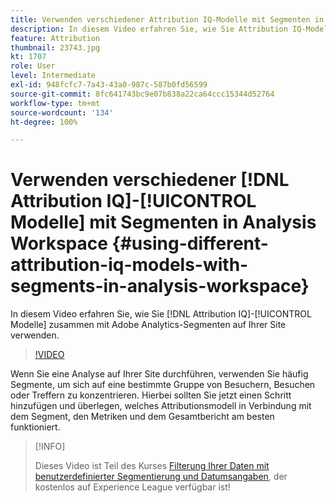 ```yaml
---
title: Verwenden verschiedener Attribution IQ-Modelle mit Segmenten in Analysis Workspace
description: In diesem Video erfahren Sie, wie Sie Attribution IQ-Modelle zusammen mit Adobe Analytics-Segmenten auf Ihrer Site verwenden.
feature: Attribution
thumbnail: 23743.jpg
kt: 1707
role: User
level: Intermediate
exl-id: 948fcfc7-7a43-43a0-987c-587b0fd56599
source-git-commit: 8fc641743bc9e07b838a22ca64ccc15344d52764
workflow-type: tm+mt
source-wordcount: '134'
ht-degree: 100%

---
```


# Verwenden verschiedener [!DNL Attribution IQ]-[!UICONTROL Modelle] mit Segmenten in Analysis Workspace {#using-different-attribution-iq-models-with-segments-in-analysis-workspace}

In diesem Video erfahren Sie, wie Sie [!DNL Attribution IQ]-[!UICONTROL Modelle] zusammen mit Adobe Analytics-Segmenten auf Ihrer Site verwenden.

>[!VIDEO](https://video.tv.adobe.com/v/23743/?quality=12&learn=on)

Wenn Sie eine Analyse auf Ihrer Site durchführen, verwenden Sie häufig Segmente, um sich auf eine bestimmte Gruppe von Besuchern, Besuchen oder Treffern zu konzentrieren. Hierbei sollten Sie jetzt einen Schritt hinzufügen und überlegen, welches Attributionsmodell in Verbindung mit dem Segment, den Metriken und dem Gesamtbericht am besten funktioniert.

>[!INFO]
>
> Dieses Video ist Teil des Kurses [Filterung Ihrer Daten mit benutzerdefinierter Segmentierung und Datumsangaben](https://experienceleague.adobe.com/?recommended=Analytics-U-1-2021.1.filterdata&amp;lang=de), der kostenlos auf Experience League verfügbar ist!

